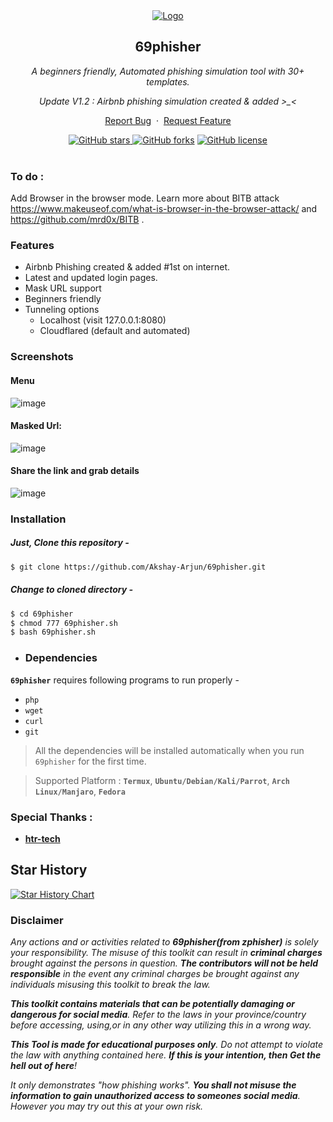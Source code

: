 <div align="center">
  <a href="https://github.com/Akshay-Arjun/69phisher">
    <img src="./logo.png" alt="Logo" >
  </a>

<h2 align="center">69phisher</h2>

  <p><i>A beginners friendly, Automated phishing simulation tool with 30+ templates.</i></p>
  <p><i> Update V1.2 : Airbnb phishing simulation created & added >_< </i></p>
  <p align="center">
    <a href="https://github.com/Akshay-Arjun/69phisher/issues/new?assignees=&labels=bug&title=Report Bug">Report Bug</a>
    &nbsp;·&nbsp;
    <a href="https://github.com/Akshay-Arjun/69phisher/issues/new?assignees=&labels=&template=feature_request.md&title=">Request Feature</a>
  </p>
  <a href="https://github.com/Akshay-Arjun/69phisher/stargazers"><img alt="GitHub stars" src="https://img.shields.io/github/stars/Akshay-Arjun/69phisher">
  <a href="https://github.com/Akshay-Arjun/69phisher/network"><img alt="GitHub forks" src="https://img.shields.io/github/forks/Akshay-Arjun/69phisher"></a>
  <a href="https://github.com/Akshay-Arjun/69phisher/blob/main/LICENSE"><img alt="GitHub license" src="https://img.shields.io/github/license/Akshay-Arjun/69phisher"></a>
  <br/>
</div>
<br />


### To do :
Add Browser in the browser mode. Learn more about BITB attack https://www.makeuseof.com/what-is-browser-in-the-browser-attack/ and https://github.com/mrd0x/BITB .

### Features

- Airbnb Phishing created & added #1st on internet.
- Latest and updated login pages.
- Mask URL support 
- Beginners friendly
- Tunneling options
  - Localhost (visit 127.0.0.1:8080)
  - Cloudflared (default and automated)

### Screenshots 
#### Menu
![image](https://user-images.githubusercontent.com/68991993/209860283-13d3af06-7658-4216-93a5-478fbebe8259.png)

#### Masked Url:
![image](https://user-images.githubusercontent.com/68991993/209860342-6e9727c9-d940-4e05-b870-e61114c5ab64.png)
#### Share the link and grab details
![image](https://user-images.githubusercontent.com/68991993/209860605-5bf5b052-b05d-4780-9217-4350398cfc11.png)



### Installation

##### Just, Clone this repository -
```sh
$ git clone https://github.com/Akshay-Arjun/69phisher.git
```

##### Change to cloned directory -
```sh
$ cd 69phisher
$ chmod 777 69phisher.sh
$ bash 69phisher.sh
```
- ### Dependencies

**`69phisher`** requires following programs to run properly - 
- `php`
- `wget`
- `curl`
- `git`

> All the dependencies will be installed automatically when you run `69phisher` for the first time.

> Supported Platform : **`Termux`**, **`Ubuntu/Debian/Kali/Parrot`**, **`Arch Linux/Manjaro`**, **`Fedora`**
### Special Thanks :

- [**htr-tech**](https://github.com/htr-tech)

## Star History

[![Star History Chart](https://api.star-history.com/svg?repos=Akshay-Arjun/69phisher&type=Date)](https://star-history.com/#Akshay-Arjun/69phisher&Date)

### Disclaimer

<i>Any actions and or activities related to <b>69phisher(from zphisher)</b> is solely your responsibility. The misuse of this toolkit can result in <b>criminal charges</b> brought against the persons in question. <b>The contributors will not be held responsible</b> in the event any criminal charges be brought against any individuals misusing this toolkit to break the law.

<b>This toolkit contains materials that can be potentially damaging or dangerous for social media</b>. Refer to the laws in your province/country before accessing, using,or in any other way utilizing this in a wrong way.

<b>This Tool is made for educational purposes only</b>. Do not attempt to violate the law with anything contained here. <b>If this is your intention, then Get the hell out of here</b>!

It only demonstrates "how phishing works". <b>You shall not misuse the information to gain unauthorized access to someones social media</b>. However you may try out this at your own risk.</i>

##



